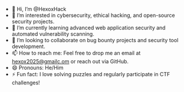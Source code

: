 - 👋 Hi, I’m @HexoxHack
- 👀 I’m interested in cybersecurity, ethical hacking, and open-source security projects.
- 🌱 I’m currently learning advanced web application security and automated vulnerability scanning.
- 💞️ I’m looking to collaborate on bug bounty projects and security tool development.
- 📫 How to reach me: Feel free to drop me an email at hexox2025@gmailc.om or reach out via GitHub.
- 😄 Pronouns: He/Him
- ⚡ Fun fact: I love solving puzzles and regularly participate in CTF challenges!

<!---
HexoxHack/HexoxHack is a ✨ special ✨ repository because its `README.md` (this file) appears on your GitHub profile.
You can click the Preview link to take a look at your changes.
--->

